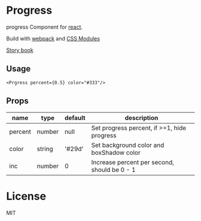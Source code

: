 # Progress

progress Component for [react](https://facebook.github.io/react/).

Build with [webpack](https://webpack.github.io/) and [CSS Modules](https://github.com/css-modules/css-modules)

[Story book](https://rc-component.github.io/progress/)

## Usage

```
<Prgress percent={0.5} color="#333"/>
```

## Props

name    | type   | default    | description
------- | ------ | ---------- | ------------
percent | number | null       | Set progress percent, if >=1, hide progress
color   | string | '#29d'     | Set background color and boxShadow color
inc     | number | 0          | Increase percent per second, should be 0 - 1

# License

MIT

